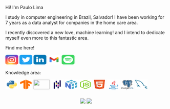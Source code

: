 Hi! I'm Paulo Lima 


I study in computer engineering in Brazil, Salvador! I have been working for 7 years as a data analyst for companies in the home care area.

I recently discovered a new love, machine learning! and I intend to dedicate myself even more to this fantastic area.

Find me here!
<div> 
<a href="https://www.instagram.com/user.paulolima/" target="_blank"><img height="30" width="40" src="https://github.com/edent/SuperTinyIcons/blob/master/images/svg/instagram.svg" target="_blank"></a>
<a href="https://twitter.com/PAULOLIMASILV12" target="_blank"><img height="30" width="40"  src="https://github.com/edent/SuperTinyIcons/blob/master/images/svg/twitter.svg" target="_blank"></a>
<a href="https://www.linkedin.com/in/paulo-lima-655621152/" target="_blank"><img height="30" width="40"  src="https://github.com/edent/SuperTinyIcons/blob/master/images/svg/linkedin.svg" target="_blank"></a>
<a href = "mailto:paulollima25@gmail.com"><img height="30" width="40" src="https://github.com/edent/SuperTinyIcons/blob/master/images/svg/gmail.svg" target="_blank"></a>
<a href="https://open.spotify.com/user/22oqcj56yjnvi65k474zgr3qa" target="_blank"><img height="30" width="40"  src="https://github.com/edent/SuperTinyIcons/blob/master/images/svg/spotify.svg" target="_blank"></a>

  
  
  
 
</div>
  
Knowledge area:
<div style="display: inline_block">
  <img align="center"  height="30" width="40" src="https://raw.githubusercontent.com/devicons/devicon/master/icons/python/python-original.svg">
  <img align="center"  height="30" width="40" src="https://github.com/devicons/devicon/blob/master/icons/tensorflow/tensorflow-original.svg">
  <img align="center"  height="30" width="50" src="https://github.com/scikit-learn/scikit-learn/blob/main/doc/logos/scikit-learn-logo-notext.png">
  <img align="center"  height="30" width="40" src="https://github.com/devicons/devicon/blob/master/icons/pandas/pandas-original.svg">  
  <img align="center"  height="30" width="40" src="https://github.com/devicons/devicon/blob/master/icons/numpy/numpy-original.svg">    
  <img align="center"  height="30" width="40" src="https://raw.githubusercontent.com/devicons/devicon/master/icons/nodejs/nodejs-original.svg">
  <img align="center"  height="30" width="40" src="https://raw.githubusercontent.com/devicons/devicon/master/icons/html5/html5-original.svg">
  <img align="center"  height="30" width="40" src="https://raw.githubusercontent.com/devicons/devicon/master/icons/java/java-original.svg">
  <img align="center"  height="30" width="40" src="https://github.com/devicons/devicon/blob/master/icons/postgresql/postgresql-original-wordmark.svg">
  <img align="center"  height="30" width="40" src="https://github.com/devicons/devicon/blob/master/icons/mysql/mysql-original.svg">
  
  
</div>


  
  ##
 


<div align="center">
  <img height="180em" src="https://github-readme-stats.vercel.app/api?username=pauloengcomp&show_icons=true&include_all_commits=true&count_private=true&theme=aura"/>
  <img height="180em" src="https://github-readme-stats.vercel.app/api/top-langs/?username=pauloengcomp&layout=compact&langs_count=7&theme=aura"/>
</div>

